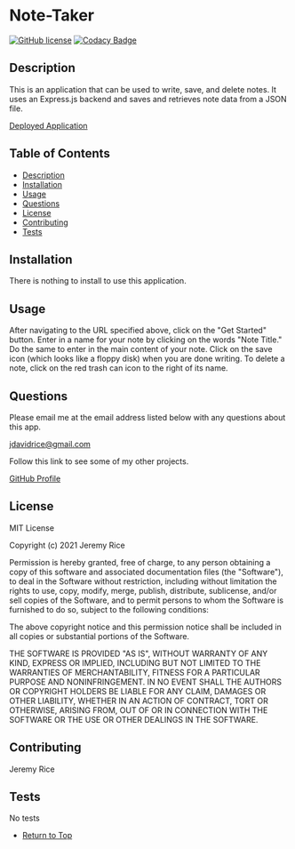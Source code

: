 # Note-Taker

[![GitHub license](https://img.shields.io/badge/license-MIT-brightgreen)](https://img.shields.io/badge/license-MIT-brightgreen) [![Codacy Badge](https://app.codacy.com/project/badge/Grade/fc0714f2240d46cd80f7391430365b0e)](https://www.codacy.com/gh/jdavidrice/Note-Taker/dashboard?utm_source=github.com&amp;utm_medium=referral&amp;utm_content=jdavidrice/Note-Taker&amp;utm_campaign=Badge_Grade)

## Description 

This is an application that can be used to write, save, and delete notes. It uses an Express.js backend and saves and retrieves note data from a JSON file. 

[Deployed Application](https://secure-sands-41336.herokuapp.com/)

## Table of Contents

*   [Description](#Description)
*   [Installation](#Installation)
*   [Usage](#Usage)
*   [Questions](#Questions)
*   [License](#License)
*   [Contributing](#Contributing)
*   [Tests](#Tests)

## Installation

There is nothing to install to use this application. 

## Usage 

After navigating to the URL specified above, click on the "Get Started" button. Enter in a name for your note by clicking on the words "Note Title." Do the same to enter in the main content of your note. Click on the save icon (which looks like a floppy disk) when you are done writing. To delete a note, click on the red trash can icon to the right of its name. 

## Questions

Please email me at the email address listed below with any questions about this app. 

[jdavidrice@gmail.com](mailto:jdavidrice@gmail.com)

Follow this link to see some of my other projects.

[GitHub Profile](https://github.com/jdavidrice)

## License
    
MIT License

Copyright (c) 2021 Jeremy Rice

Permission is hereby granted, free of charge, to any person obtaining a copy
of this software and associated documentation files (the "Software"), to deal
in the Software without restriction, including without limitation the rights
to use, copy, modify, merge, publish, distribute, sublicense, and/or sell
copies of the Software, and to permit persons to whom the Software is
furnished to do so, subject to the following conditions:

The above copyright notice and this permission notice shall be included in all
copies or substantial portions of the Software.

THE SOFTWARE IS PROVIDED "AS IS", WITHOUT WARRANTY OF ANY KIND, EXPRESS OR
IMPLIED, INCLUDING BUT NOT LIMITED TO THE WARRANTIES OF MERCHANTABILITY,
FITNESS FOR A PARTICULAR PURPOSE AND NONINFRINGEMENT. IN NO EVENT SHALL THE
AUTHORS OR COPYRIGHT HOLDERS BE LIABLE FOR ANY CLAIM, DAMAGES OR OTHER
LIABILITY, WHETHER IN AN ACTION OF CONTRACT, TORT OR OTHERWISE, ARISING FROM,
OUT OF OR IN CONNECTION WITH THE SOFTWARE OR THE USE OR OTHER DEALINGS IN THE
SOFTWARE.

## Contributing

  Jeremy Rice

## Tests

No tests

*   [Return to Top](#Description)
